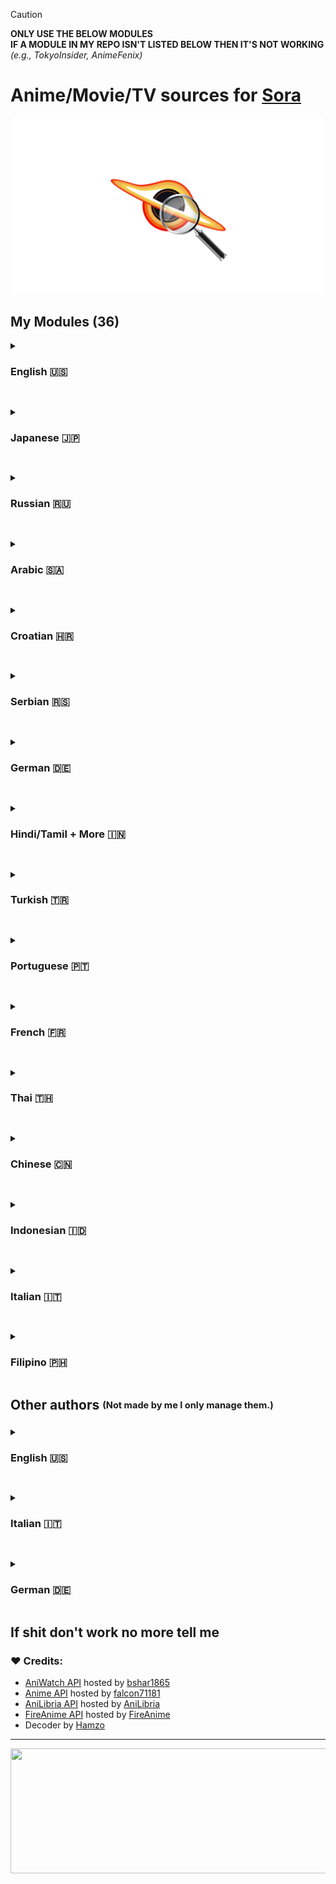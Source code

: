 > [!CAUTION]
> **ONLY USE THE BELOW MODULES**<br>
> **IF A MODULE IN MY REPO ISN'T LISTED BELOW THEN IT'S NOT WORKING** <br>
> <i>(e.g., TokyoInsider, AnimeFenix)</i>

# Anime/Movie/TV sources for [Sora](https://github.com/cranci1/Sora)

<div align="center"> 
  <img src="https://github.com/50n50/sources/blob/main/asset.png?raw=true" width="500px">
</div>

## My Modules (36)
<!--- ENGLISH ======================================================================================================= START--->
<details>

<summary>

### English 🇺🇸

</summary>

<details>

<summary>

### 1️⃣ HiAnime 

</summary>
<img src="https://github.com/50n50/sources/blob/main/hianime/icon.png?raw=true" width="125px"><br>

**File:** `HiAnime.json`  
**Description:** HiAnime JavaScript module utilizing the AniWatch API (requires `hianime.js`).<br>
**Language:** English. (DUB)<br>
**App version:** V2 and up <br>
**Author:** 50/50 <br><br>
[<kbd> <br> Add to Sora <br> </kbd>](https://intradeus.github.io/http-protocol-redirector?r=sora://module?url=https://raw.githubusercontent.com/50n50/sources/refs/heads/main/hianime/hianime.json)
</details>

<details>

<summary>

### 2️⃣ HiAnime SUB 

</summary>
<img src="https://github.com/50n50/sources/blob/main/hianimeSUBS/icon.png?raw=true" width="125px"><br>

**File:** `HiAnimeSUBS.json`  
**Description:** HiAnime JavaScript module utilizing the AniWatch API (requires `hianimeSUBS.js`).<br>
**Language:** English. (SUB)<br>
**App version:** V2 and up <br>
**Author:** 50/50 <br><br>
[<kbd> <br> Add to Sora <br> </kbd>](https://intradeus.github.io/http-protocol-redirector?r=sora://module?url=https://raw.githubusercontent.com/50n50/sources/refs/heads/main/hianimeSUBS/hianimeSUBS.json)
</details>

<details>

<summary>

### 3️⃣ AniWatch 

</summary>
<img src="https://github.com/50n50/sources/blob/main/aniwatch/icon.png?raw=true" width="125px"><br>

**File:** `AniWatch.json`  
**Description:** AniWatch JavaScript module utilizing the Anime-API (requires `aniwatch.js`). <br> 
**Note:** *Currently supports only dubbed versions until soft subs issue is resolved.* <br>
**Language:** English. (DUB) <br>
**App version:** V2 and up <br>
**Author:** 50/50 <br><br>
[<kbd> <br> Add to Sora <br> </kbd>](https://intradeus.github.io/http-protocol-redirector?r=sora://module?url=https://raw.githubusercontent.com/50n50/sources/refs/heads/main/aniwatch/aniwatch.json)
</details>

<details>

<summary>

### 4️⃣ AniWatch SUB 

</summary>
<img src="https://github.com/50n50/sources/blob/main/aniwatchRAW/icon.png?raw=true" width="125px"><br>

**File:** `AniWatchSUB.json`  
**Description:** AniWatch JavaScript module utilizing the Anime-API (requires `aniwatchSUB.js`). <br> 
**Language:** English. (SUB)<br>
**App version:** V2 and up <br>
**Author:** 50/50 <br><br>
[<kbd> <br> Add to Sora <br> </kbd>](https://intradeus.github.io/http-protocol-redirector?r=sora://module?url=https://raw.githubusercontent.com/50n50/sources/refs/heads/main/aniwatchSUBS/aniwatchSUBS.json)
</details>
<details>

<summary>
  
### 5️⃣ AnimeHeaven 

</summary>
<img src="https://github.com/50n50/sources/blob/main/animeheaven/iconalt.png?raw=true" width="125px"><br>

**File:** `AnineHeaven.json`  
**Description:** AnimeHeaven JavaScript module that directly scrapes the website (requires `AnimeHeaven.js`). <br> 
**Language:** English. (SUB) <br>
**App version:** V2 and up <br>
**Author:** 50/50 <br><br>
[<kbd> <br> Add to Sora <br> </kbd>](https://intradeus.github.io/http-protocol-redirector?r=sora://module?url=https://raw.githubusercontent.com/50n50/sources/refs/heads/main/animeheaven/animeheaven.json)
</details>
<details>

<summary>
  
### 6️⃣ FireAnime 

</summary>
<img src="https://github.com/50n50/sources/blob/main/fireanime/eng.png?raw=true" width="125px"><br>

**File:** `FireAnime.json`  
**Description:** FireAnime JavaScript module utilizing the FireAnime API (requires `FireAnime.js`). <br> 
**Language:** English. (SUB) <br>
**App version:** V2 and up <br>
**Author:** 50/50 <br><br>
[<kbd> <br> Add to Sora <br> </kbd>](https://intradeus.github.io/http-protocol-redirector?r=sora://module?url=https://github.com/50n50/sources/raw/refs/heads/main/fireanime/fireanime.json)
</details>

<details>

<summary>
  
### 7️⃣ KimCartoon 

</summary>

**File:** `KimCartoon.json`  
**Description:** KimCartoon JavaScript module that directly scrapes the site (requires `KimCartoon.js`). <br> 
**Language:** English. (SUB) <br>
**App version:** V2 and up <br>
**Author:** 50/50 <br><br>
[<kbd> <br> Add to Sora <br> </kbd>](https://intradeus.github.io/http-protocol-redirector?r=sora://module?url=https://raw.githubusercontent.com/50n50/sources/refs/heads/main/kimcartoon/kimcartoon.json)
</details>
<details>

<summary>
  
### 8️⃣ GojoWTF (AnimePahe) (SUB)

</summary>

**File:** `gojowtf.json`  
**Description:** GojoWTF JavaScript module that uses their API (requires `gojowtf.js`). <br> 
**Language:** English. (HARDSUB) <br>
**App version:** V2 and up <br>
**Author:** 50/50 <br><br>
[<kbd> <br> Add to Sora <br> </kbd>](https://intradeus.github.io/http-protocol-redirector?r=sora://module?url=https://raw.githubusercontent.com/50n50/sources/refs/heads/main/gojowtf/gojowtf.json)
</details>
<details>

<summary>
  
### 1️⃣0️⃣ Soaper.Live

</summary>

**File:** `soaperlive.json`  
**Description:** Soaper.Live JavaScript module that directly scrapes the website (requires `soaperlive.js`). <br> 
**Language:** English. <br>
**App version:** V2 and up <br>
**Author:** 50/50 <br><br>
[<kbd> <br> Add to Sora <br> </kbd>](https://intradeus.github.io/http-protocol-redirector?r=sora://module?url=https://raw.githubusercontent.com/50n50/sources/refs/heads/main/soaperlive/soaperlive.json)
</details>


</details>
<!--- ENGLISH ======================================================================================================= END --->

##

<!--- JAPANESE ======================================================================================================= START --->
<details>

<summary>

### Japanese 🇯🇵

</summary>

<details>

<summary>

### 1️⃣ HiAnime RAW 

</summary>
<img src="https://github.com/50n50/sources/blob/main/hianimeRAW/icon.png?raw=true" width="125px"><br>

**File:** `HiAnimeRAW.json`  
**Description:** HiAnime JavaScript module utilizing the AniWatch API (requires `hianimeRAW.js`).<br>
**Note:** *This is just SUB stream but without the actual subtitles.* <br>
**Language:** Japanese. <br>
**App version:** V2 and up <br>
**Author:** 50/50 <br><br>
[<kbd> <br> Add to Sora <br> </kbd>](https://intradeus.github.io/http-protocol-redirector?r=sora://module?url=https://raw.githubusercontent.com/50n50/sources/refs/heads/main/hianimeRAW/hianimeRAW.json)
</details>

<details>

<summary>

### 2️⃣ AniWatch RAW 

</summary>
<img src="https://github.com/50n50/sources/blob/main/aniwatchSUBS/icon.png?raw=true" width="125px"><br>

**File:** `AniWatchRAW.json`  
**Description:** AniWatch JavaScript module utilizing the Anime-API (requires `aniwatchRAW.js`). <br> 
**Note:** *This is just SUB stream but without the actual subtitles.* <br>
**Language:** Japanese. <br>
**App version:** V2 and up <br>
**Author:** 50/50 <br><br>
[<kbd> <br> Add to Sora <br> </kbd>](https://intradeus.github.io/http-protocol-redirector?r=sora://module?url=https://raw.githubusercontent.com/50n50/sources/refs/heads/main/aniwatchRAW/aniwatchRAW.json)
</details>

</details>
<!--- JAPANESE ======================================================================================================= END --->

##

<!--- RUSSIAN ======================================================================================================= START --->
<details>

<summary>

### Russian 🇷🇺

</summary>

<details>

<summary>
  
### 1️⃣ AniLibria 

</summary>
<img src="https://github.com/50n50/sources/blob/main/anilibria/iconalt.png?raw=true" width="125px"><br>

**File:** `AniLibria.json`  
**Description:** AniLibria JavaScript module utilizing the AniLibria-API (requires `AniLibria.js`). <br> 
**Language:** Russian. <br>
**App version:** V2 and up <br>
**Author:** 50/50 <br><br>
[<kbd> <br> Add to Sora <br> </kbd>](https://intradeus.github.io/http-protocol-redirector?r=sora://module?url=https://raw.githubusercontent.com/50n50/sources/refs/heads/main/anilibria/anilibria.json)
</details>
</details>

<!--- RUSSIAN ======================================================================================================= END --->

##

<!--- ARABIC ======================================================================================================= START --->

<details>

<summary>

### Arabic 🇸🇦

</summary>
<details>

<summary>
  
### 1️⃣ Anime3rb 

</summary>
<img src="https://github.com/50n50/sources/blob/main/anime3rb/iconalt.png?raw=true" width="125px"><br>

**File:** `Anime3rb.json`  
**Description:** Anime3rb JavaScript module that directly scrapes the website (requires `Anime3rb.js`). <br> 
**Language:** Arabic. (SUB) <br>
**App version:** V2 and up <br>
**Author:** 50/50 <br><br>
[<kbd> <br> Add to Sora <br> </kbd>](https://intradeus.github.io/http-protocol-redirector?r=sora://module?url=https://raw.githubusercontent.com/50n50/sources/refs/heads/main/anime3rb/anime3rb.json)
</details>

<details>

<summary>
  
### 2️⃣ AK.SV 

</summary>

**File:** `aksv.json`  
**Description:** AK.SV JavaScript module that directly scrapes the website (requires `aksv.js`). <br> 
**Language:** Arabic. (SUB) <br>
**App version:** V2 and up <br>
**Author:** 50/50 <br><br>
[<kbd> <br> Add to Sora <br> </kbd>](https://intradeus.github.io/http-protocol-redirector?r=sora://module?url=https://raw.githubusercontent.com/50n50/sources/refs/heads/main/aksv/aksv.json)
</details>
</details>

<!--- ARABIC ======================================================================================================= END --->

##

<!--- CROATIAN ======================================================================================================= START --->

<details>

<summary>

### Croatian 🇭🇷

</summary>
<details>

<summary>
  
### 1️⃣ AnimeBalkan (⚠️ Read note)

</summary>
<img src="https://github.com/50n50/sources/blob/main/animebalkan/iconalt.png?raw=true" width="125px"><br>

**File:** `AnimeBalkan.json`  
**Description:** AnimeBalkan JavaScript module that directly scrapes the website (requires `AnimeBalkan.js`). <br> 
**Note:** *⚠️ Not every anime stream will work, this is due to some anime's using an unscrapable stream.* <br>
**Language:** Croatian. (SUB) <br>
**App version:** V2 and up <br>
**Author:** 50/50 <br><br>
[<kbd> <br> Add to Sora <br> </kbd>](https://intradeus.github.io/http-protocol-redirector?r=sora://module?url=https://raw.githubusercontent.com/50n50/sources/refs/heads/main/animebalkan/animebalkan.json)
</details>
</details>

<!--- CROATIAN ======================================================================================================= END --->

##

<!--- SERBIAN ======================================================================================================= START --->

<details>

<summary>

### Serbian 🇷🇸

</summary>
<details>

<summary>
  
### 1️⃣ AnimeSRBIJA 

</summary>
<img src="https://github.com/50n50/sources/blob/main/animesrbija/iconalt.png?raw=true" width="125px"><br>

**File:** `AnimeSRBIJA.json`  
**Description:** AnimeSRBIJA JavaScript module that directly scrapes the website (requires `AnimeSRBIJA.js`). <br> 
**Language:** Serbian. (SUB) <br>
**App version:** V2 and up <br>
**Author:** 50/50 <br><br>
[<kbd> <br> Add to Sora <br> </kbd>](https://intradeus.github.io/http-protocol-redirector?r=sora://module?url=https://raw.githubusercontent.com/50n50/sources/refs/heads/main/animesrbija/animesrbija.json)
</details>
</details>

<!--- SERBIAN ======================================================================================================= END --->
##
<!--- GERMAN ======================================================================================================= START --->

<details>

<summary>

### German 🇩🇪

</summary>
<details>

<summary>
  
### 1️⃣ FireAnime 

</summary>
<img src="https://github.com/50n50/sources/blob/main/fireanime/dub.png?raw=true" width="125px"><br>

**File:** `FireAnimeGerDub.json`  
**Description:** FireAnime JavaScript module utilizing the FireAnime API (requires `FireAnimeGerDub.js`). <br> 
**Language:** German. (DUB) <br>
**App version:** V2 and up <br>
**Author:** 50/50 <br><br>
[<kbd> <br> Add to Sora <br> </kbd>](https://intradeus.github.io/http-protocol-redirector?r=sora://module?url=https://raw.githubusercontent.com/50n50/sources/refs/heads/main/fireanime/FireAnimeGerDub.json)
</details>
<details>
<summary>
  
### 2️⃣ FireAnime SUB 

</summary>
<img src="https://github.com/50n50/sources/blob/main/fireanime/sub.png?raw=true" width="125px"><br>

**File:** `FireAnimeGer.json`  
**Description:** FireAnime JavaScript module utilizing the FireAnime API (requires `FireAnimeGer.js`). <br> 
**Language:** German. (SUB) <br>
**App version:** V2 and up <br>
**Author:** 50/50 <br><br>
[<kbd> <br> Add to Sora <br> </kbd>](https://intradeus.github.io/http-protocol-redirector?r=sora://module?url=https://raw.githubusercontent.com/50n50/sources/refs/heads/main/fireanime/FireAnimeGer.json)
</details>
<details>
<summary>
  
### 3️⃣ AnimeToast

</summary>
<img src="https://www.animetoast.cc/wp-content/uploads/2018/03/toastfavi-300x300.png" width="125px"><br>

**File:** `AnimeToast.json`  
**Description:** AnimeToast JavaScript module that directly scrapes the site (requires `AnimeToast.js`). <br> 
**Language:** German. (DUB/SUB) <br>
**App version:** V2 and up <br>
**Author:** 50/50 <br><br>
[<kbd> <br> Add to Sora <br> </kbd>](https://intradeus.github.io/http-protocol-redirector?r=sora://module?url=https://raw.githubusercontent.com/50n50/sources/refs/heads/main/animetoast/animetoast.json)
</details>
</details>

<!--- GERMAN ======================================================================================================= END --->
##
<!--- HINDI ======================================================================================================= START --->

<details>

<summary>

### Hindi/Tamil + More 🇮🇳

</summary>
<details>

<summary>
  
### 1️⃣ OnlineMoviesHindi (Movies) 

</summary>
<img src="https://cdn-icons-png.freepik.com/256/14272/14272467.png" width="125px"><br>

**File:** `onlinemovieshindi.json`  
**Description:** OnlineMoviesHindi JavaScript that directly scrapes the site (requires `onlinemovieshindi.js`). <br> 
**Language:** Hindi. (SUB) <br>
**App version:** V2 and up <br>
**Author:** 50/50 <br><br>
[<kbd> <br> Add to Sora <br> </kbd>](https://intradeus.github.io/http-protocol-redirector?r=sora://module?url=https://github.com/50n50/sources/raw/refs/heads/main/onlinemovieshindi/onlinemovieshindi.json)
</details>
<details>

<summary>
  
### 2️⃣ Telugumv (Movies) 

</summary>
<img src="https://cdn-icons-png.freepik.com/256/14272/14272467.png" width="125px"><br>

**File:** `telugumv.json`  
**Description:** Telugumv JavaScript that directly scrapes the site (requires `telugumv.js`). <br> 
**Language:** Hindi. (SUB) <br>
**App version:** V2 and up <br>
**Author:** 50/50 <br><br>
[<kbd> <br> Add to Sora <br> </kbd>](https://intradeus.github.io/http-protocol-redirector?r=sora://module?url=https://raw.githubusercontent.com/50n50/sources/refs/heads/main/telugumv/telugumv.json)
</details>
<details>

<summary>
  
### 3️⃣ Streamblasters (Movies) 

</summary>
<img src="https://cdn-icons-png.freepik.com/256/14272/14272467.png" width="125px"><br>

**File:** `Streamblasters.json`  
**Description:** Streamblasters JavaScript that directly scrapes the site (requires `Streamblasters.js`). <br> 
**Language:** Tamil/Malayalam/Telugu/Hindi/Kannada/English. (DUB/SUB) <br>
**App version:** V2 and up <br>
**Author:** 50/50 <br><br>
[<kbd> <br> Add to Sora <br> </kbd>](https://intradeus.github.io/http-protocol-redirector?r=sora://module?url=https://raw.githubusercontent.com/50n50/sources/refs/heads/main/streamblasters/streamblasters.json)
</details>
<details>

<summary>
  
### 4️⃣ Tamilarasan (Movies) 

</summary>
<img src="https://cdn-icons-png.freepik.com/256/14272/14272467.png" width="125px"><br>

**File:** `tamilarasan.json`  
**Description:** Tamilarasan JavaScript that directly scrapes the site (requires `tamilarasan.js`). <br> 
**Language:** Tamil/Telugu/Hindi/Kannada/English. (DUB/SUB) <br>
**App version:** V2 and up <br>
**Author:** 50/50 <br><br>
[<kbd> <br> Add to Sora <br> </kbd>](https://intradeus.github.io/http-protocol-redirector?r=sora://module?url=https://raw.githubusercontent.com/50n50/sources/refs/heads/main/tamilarasan/tamilarasan.json)
</details>
</details>

<!--- HINDI ======================================================================================================= END --->
##
<!--- TURKISH ======================================================================================================= START --->

<details>

<summary>

### Turkish 🇹🇷

</summary>
<details>

<summary>
  
### 1️⃣ Turkish123 

</summary>
<img src="https://hds.turkish123.com/wp-content/uploads/favicon.png" width="125px"><br>

**File:** `Turkish123.json`  
**Description:** Turkish123 JavaScript module that directly scrapes the website (requires `Turkish123.js`). <br> 
**Language:** Turkish. <br>
**App version:** V2 and up <br>
**Author:** 50/50 <br><br>
[<kbd> <br> Add to Sora <br> </kbd>](https://intradeus.github.io/http-protocol-redirector?r=sora://module?url=https://raw.githubusercontent.com/50n50/sources/refs/heads/main/turkish123/turkish123.json)
</details>
</details>

<!--- TURKISH ======================================================================================================= END --->
##
<!--- PORTUGUESE ======================================================================================================= START --->

<details>

<summary>

### Portuguese 🇵🇹

</summary>
<details>

<summary>
  
### 1️⃣ AnimeFHD 

</summary>
<img src="https://animefhd.net/wp-content/uploads/2024/12/270.png" width="125px"><br>

**File:** `AnimeFHD.json`  
**Description:** AnimeFHD JavaScript module that directly scrapes the website (requires `AnimeFHD.js`). <br> 
**Language:** Portuguese. (SUB) <br>
**App version:** V2 and up <br>
**Author:** 50/50 <br><br>
[<kbd> <br> Add to Sora <br> </kbd>](https://intradeus.github.io/http-protocol-redirector?r=sora://module?url=https://github.com/50n50/sources/raw/refs/heads/main/animefhd/animefhd.json)
</details>
</details>

<!--- PORTUGUESE ======================================================================================================= END --->
##
<!--- FRENCH ======================================================================================================= START --->

<details>

<summary>

### French 🇫🇷

</summary>
<details>

<summary>
  
### 1️⃣ Frembed (TV Show) (⚠️ Read note)

</summary>
<img src="https://raw.githubusercontent.com/xibrox/sora-movie-module/refs/heads/main/frembed/icon.png" width="125px"><br>

**File:** `Frembed.json`  
**Description:** Frembed JavaScript module that directly scrapes the website (requires `Frembed.js`). <br> 
**Note:** *⚠️ Some shows won't work, we are unable to fix that.* <br>
**Language:** French. (SUB/DUB) <br>
**App version:** V2 and up <br>
**Author:** 50/50 <br><br>
[<kbd> <br> Add to Sora <br> </kbd>](https://intradeus.github.io/http-protocol-redirector?r=sora://module?url=https://raw.githubusercontent.com/50n50/sources/refs/heads/main/frembed/frembed.json)
</details>
</summary>
<details>

<summary>
  
### 2️⃣ France-Anime 

</summary>
<img src="https://french-anime.com/templates/franime/images/favicon3.png" width="125px"><br>

**File:** `France-Anime.json`  
**Description:** France-Anime JavaScript module that directly scrapes the website (requires `France-Anime.js`). <br> 
**Language:** French. (SUB) <br>
**App version:** V2 and up <br>
**Author:** 50/50 <br><br>
[<kbd> <br> Add to Sora <br> </kbd>](https://intradeus.github.io/http-protocol-redirector?r=sora://module?url=https://raw.githubusercontent.com/50n50/sources/refs/heads/main/french-anime/french-anime.json)
</details>
</details>

<!--- FRENCH ======================================================================================================= END --->
##
<!--- THAI ======================================================================================================= START --->

<details>

<summary>

### Thai 🇹🇭

</summary>
<details>

<summary>
  
### 1️⃣ Anime-Suba (TV Show) (⚠️ Read note)

</summary>
<img src="https://encrypted-tbn0.gstatic.com/images?q=tbn:ANd9GcR0EPWB0Qhgd_M6-XM9xVmcOFyvx5P6UdHSZg&s" width="125px"><br>

**File:** `Anime-Suba.json`  
**Description:** Anime-Suba JavaScript module that directly scrapes the website (requires `Anime-Suba.js`). <br> 
**Note:** *⚠️ Some shows won't work, we are unable to fix that.* <br>
**Language:** Thai. (SUB) <br>
**App version:** V2 and up <br>
**Author:** 50/50 <br><br>
[<kbd> <br> Add to Sora <br> </kbd>](https://intradeus.github.io/http-protocol-redirector?r=sora://module?url=https://raw.githubusercontent.com/50n50/sources/refs/heads/main/anime-suba/anime-suba.json)
</details>
</details>

<!--- THAI ======================================================================================================= END --->
##
<!--- CHINESE ======================================================================================================= START --->

<details>

<summary>

### Chinese 🇨🇳

</summary>
<details>

<summary>
  
### 1️⃣ DDYS (TV Show/Movie)

</summary>
<img src="https://ddys.pro/apple-touch-icon.png" width="125px"><br>

**File:** `DDYS.json`  
**Description:** DDYS JavaScript module that directly scrapes the website (requires `DDYS.js`). <br> 
**Language:** Chinese. <br>
**App version:** V2 and up <br>
**Author:** 50/50 <br><br>
[<kbd> <br> Add to Sora <br> </kbd>](https://intradeus.github.io/http-protocol-redirector?r=sora://module?url=https://raw.githubusercontent.com/50n50/sources/refs/heads/main/ddys/ddys.json)
</details>
<details>

<summary>
  
### 2️⃣ Dora-Video 

</summary>
<img src="https://www.dora-video.cn/favicon.ico" width="125px"><br>

**File:** `Dora-Video.json`  
**Description:** Dora-Video JavaScript module that directly scrapes the website (requires `Dora-Video.js`). <br> 
**Language:** Chinese. <br>
**App version:** V2 and up <br>
**Author:** 50/50 <br><br>
[<kbd> <br> Add to Sora <br> </kbd>](https://intradeus.github.io/http-protocol-redirector?r=sora://module?url=https://raw.githubusercontent.com/50n50/sources/refs/heads/main/dora-video/dora-video.json)
</details>
<details>

<summary>
  
### 3️⃣ 樱花动漫 (⚠️ Read note)

</summary>
<img src="http://www.iyinghua.com/js/20180601/favicon.ico" width="125px"><br>

**File:** `iyinghua.json`  
**Description:** Iyinghua JavaScript module that directly scrapes the website (requires `iyinghua.js`). <br> 
**Note:** *⚠️ Some stuff is region locked* <br>
**Language:** Chinese. <br>
**App version:** V2 and up <br>
**Author:** 50/50 <br><br>
[<kbd> <br> Add to Sora <br> </kbd>](https://intradeus.github.io/http-protocol-redirector?r=sora://module?url=https://raw.githubusercontent.com/50n50/sources/refs/heads/main/iyinghua/iyinghua.json)
</details>
</details>

<!--- CHINESE ======================================================================================================= END --->
##
<!--- INDONESIAN ======================================================================================================= START --->

<details>

<summary>

### Indonesian 🇮🇩

</summary>
<details>

<summary>
  
### 1️⃣ KuramAnime (Anime) (⚠️ Read note)

</summary>
<img src="https://v6.kuramanime.run/assets/img/logo-full-256.png" width="125px"><br>

**File:** `KuramAnime.json`  
**Description:** KuramAnime JavaScript module that directly scrapes the website (requires `KuramAnime.js`). <br> 
**Note:** *⚠️ Requires external player like VLC* <br>
**Language:** Indonesian. <br>
**App version:** V2 and up <br>
**Author:** 50/50 <br><br>
[<kbd> <br> Add to Sora <br> </kbd>](https://intradeus.github.io/http-protocol-redirector?r=sora://module?url=https://raw.githubusercontent.com/50n50/sources/refs/heads/main/kuramanime/kuramanime.json)
</details>
</details>

<!--- INDONESIAN ======================================================================================================= END --->
##
<!--- ITALIAN ======================================================================================================= START --->

<details>

<summary>

### Italian 🇮🇹

</summary>
<details>

<summary>
  
### 1️⃣ AnimeSaturn (Anime)

</summary>
<img src="https://www.animesaturn.cx/immagini/apple-touch-icon.png" width="125px"><br>

**File:** `AnimeSaturn.json`  
**Description:** AnimeSaturn JavaScript module that directly scrapes the website (requires `AnimeSaturn.js`). <br> 
**Language:** Italian. <br>
**App version:** V2 and up <br>
**Author:** 50/50 <br><br>
[<kbd> <br> Add to Sora <br> </kbd>](https://intradeus.github.io/http-protocol-redirector?r=sora://module?url=https://raw.githubusercontent.com/50n50/sources/refs/heads/main/animesaturn/animesaturn.json)
</details>
</details>

<!--- ITALIAN ======================================================================================================= END --->
##
<!--- FILIPINO ======================================================================================================= START --->

<details>

<summary>

### Filipino 🇵🇭

</summary>
<details>

<summary>
  
### 1️⃣ Jungopinoy (Movies/TV shows) (⚠️ Read note)

</summary>
<img src="https://images-ext-1.discordapp.net/external/9CnHKlJ_zd_WskOKFccSRa4oNt5W7FBHCXvg53EC9fs/%3Fsz%3D64%26domain_url%3Dhttps%253A%252F%252Fjungopinoy.com/https/www.google.com/s2/favicons?format=webp&width=128&height=128" width="125px"><br>

**File:** `Jungopinoy.json`  
**Description:** Jungopinoy JavaScript module that directly scrapes the website (requires `Jungopinoy.js`). <br> 
**Note:** *⚠️ Limited catalog, seeing as it's just scraping all data from the homepage and filtering* <br>
**Language:** Filipino. <br>
**App version:** V2 and up <br>
**Author:** 50/50 <br><br>
[<kbd> <br> Add to Sora <br> </kbd>](https://intradeus.github.io/http-protocol-redirector?r=sora://module?url=https://raw.githubusercontent.com/50n50/sources/refs/heads/main/jungopinoy/jungopinoy.json)
</details>
</details>

<!--- FILIPINO ======================================================================================================= END --->

## Other authors <sub><sup>(Not made by me I only manage them.)</sup></sub>
<!--- ENGLISH ======================================================================================================= START --->

<details>

<summary>

### English 🇺🇸

</summary>
<details>

<summary>
  
### 1️⃣ AniWorld (⚠️ Read note)

</summary>
<img src="https://raw.githubusercontent.com/50n50/sources/refs/heads/main/aniworld/iconSubEng.png" width="125px"><br>

**File:** `AniWorldEngSub.json`  
**Description:** AniWorld JavaScript module that directly scrapes the website (requires `AniWorldEngSub.js`). <br> 
**Note:** *⚠️ Disable any VPN just to be sure, the source this module scrapes has DDOS protection and might block VPN connections* <br>
**Language:** English. (SUB) <br>
**App version:** V2 and up <br>
**Author:** [Hamzo](https://github.com/hamzenis) <br><br>
[<kbd> <br> Add to Sora <br> </kbd>](https://intradeus.github.io/http-protocol-redirector?r=sora://module?url=https://raw.githubusercontent.com/50n50/sources/refs/heads/main/aniworld/AniWorldEngSub.json)
</details>
<details>

<summary>
  
### 2️⃣ AnimeKai DUB

</summary>
<img src="https://raw.githubusercontent.com/50n50/sources/refs/heads/main/animekai/iconalt.png" width="125px"><br>

**File:** `animekaiDub.json`  
**Description:** AnimeKai JavaScript module that directly scrapes the website (requires `animekaiDub.js`). <br> 
**Language:** English. (DUB) <br>
**App version:** V2 and up <br>
**Author:** [Hamzo](https://github.com/hamzenis) <br><br>
[<kbd> <br> Add to Sora <br> </kbd>](https://intradeus.github.io/http-protocol-redirector?r=sora://module?url=https://raw.githubusercontent.com/50n50/sources/refs/heads/main/animekai/animekaiDub.json)
</details>
<details>

<summary>
  
### 3️⃣ AnimeKai HardSUB

</summary>
<img src="https://raw.githubusercontent.com/50n50/sources/refs/heads/main/animekai/iconalt.png" width="125px"><br>

**File:** `animekaiHardSub.json`  
**Description:** AnimeKai JavaScript module that directly scrapes the website (requires `animekaiHardSub.js`). <br> 
**Language:** English. (Hard SUB) <br>
**App version:** V2 and up <br>
**Author:** [Hamzo](https://github.com/hamzenis) <br><br>
[<kbd> <br> Add to Sora <br> </kbd>](https://intradeus.github.io/http-protocol-redirector?r=sora://module?url=https://raw.githubusercontent.com/50n50/sources/refs/heads/main/animekai/animekaiHardSub.json)
</details>
</details>

<!--- ENGLISH ======================================================================================================= END --->

##
<!--- ITALIAN ======================================================================================================= START --->
<details>

<summary>

### Italian 🇮🇹

</summary>
<details>

<summary>
  
### 1️⃣ AnimeUnity 

</summary>
<img src="https://github.com/50n50/sources/blob/main/animeunity/iconalt.png?raw=true" width="125px"><br>

**File:** `AnimeUnity.json`  
**Description:** AnimeUnity JavaScript module with direct HTML scraping (requires `AnimeUnity.js`). <br> 
**Language:** Italian. <br>
**App version:** V2 and up <br>
**Author:** sobet <br><br>
[<kbd> <br> Add to Sora <br> </kbd>](https://intradeus.github.io/http-protocol-redirector?r=sora://module?url=https://raw.githubusercontent.com/50n50/sources/refs/heads/main/animeunity/animeuntiy.json)
</details>

##

<details>

<summary>
  
### 2️⃣ AnimeWorld 

</summary>
<img src="https://github.com/50n50/sources/blob/main/animeworld/iconalt.png?raw=true" width="125px"><br>

**File:** `AnimeWorld.json`  
**Description:** AnimeWorld JavaScript module with direct HTML scraping (requires `AnimeWorld.js`). <br> 
**Language:** Italian. <br>
**App version:** V2 and up <br>
**Author:** sobet <br><br>
[<kbd> <br> Add to Sora <br> </kbd>](https://intradeus.github.io/http-protocol-redirector?r=sora://module?url=https://raw.githubusercontent.com/50n50/sources/refs/heads/main/animeworld/animeworld.json)
</details>
</details>
<!--- ITALIAN ======================================================================================================= END --->

##
<!--- GERMAN ======================================================================================================= START --->

<details>

<summary>

### German 🇩🇪

</summary>
<details>

<summary>
  
### 1️⃣ AniWorld (⚠️ Read note)

</summary>
<img src="https://github.com/50n50/sources/blob/main/aniworld/icon.png?raw=true" width="125px"><br>

**File:** `AniWorldGerDub.json`  
**Description:** AniWorld JavaScript module that directly scrapes the website (requires `AniWorldGerDub.js`). <br> 
**Note:** *⚠️ Disable any VPN just to be sure, the source this module scrapes has DDOS protection and might block VPN connections* <br>
**Language:** German. (DUB) <br>
**App version:** V2 and up <br>
**Author:** [Hamzo](https://github.com/hamzenis) <br><br>
[<kbd> <br> Add to Sora <br> </kbd>](https://intradeus.github.io/http-protocol-redirector?r=sora://module?url=https://raw.githubusercontent.com/50n50/sources/refs/heads/main/aniworld/AniWorldGerDub.json)
</details>
<details>
<summary>
  
### 2️⃣ AniWorld SUB (⚠️ Read note)

</summary>
<img src="https://raw.githubusercontent.com/50n50/sources/refs/heads/main/aniworld/iconSub.png" width="125px"><br>

**File:** `AniWorldGerSub.json`  
**Description:** AniWorld JavaScript module that directly scrapes the website (requires `AniWorldGerSub.js`). <br> 
**Note:** *⚠️ Disable any VPN just to be sure, the source this module scrapes has DDOS protection and might block VPN connections* <br>
**Language:** German. (SUB) <br>
**App version:** V2 and up <br>
**Author:** [Hamzo](https://github.com/hamzenis) <br><br>
[<kbd> <br> Add to Sora <br> </kbd>](https://intradeus.github.io/http-protocol-redirector?r=sora://module?url=https://raw.githubusercontent.com/50n50/sources/refs/heads/main/aniworld/AniWorldGerSub.json)
</details>

<details>
<summary>
  
### 3️⃣ S.TO SUB (TV series)
</summary>
<img src="https://raw.githubusercontent.com/50n50/sources/refs/heads/main/s.to/stoalt.png" width="125px"><br>

**File:** `sToGerDub.json`  
**Description:** S.TO JavaScript module that directly scrapes the website (requires `sToGerDub.js`). <br> 
**Language:** German. (SUB) <br>
**App version:** V2 and up <br>
**Author:** [Hamzo](https://github.com/hamzenis) <br><br>
[<kbd> <br> Add to Sora <br> </kbd>](https://intradeus.github.io/http-protocol-redirector?r=sora://module?url=https://raw.githubusercontent.com/50n50/sources/refs/heads/main/s.to/sToGerDub.json)
</details>

<details>
<summary>

### 4️⃣ FilmPalast DUB (Movie / TV Series) (⚠️ Read note)
</summary>

**File:** `filmpalast.json`  
**Description:* Filmpalast.json is JavaScript module that directly scrapes the website (requires `filmpalast.js`). <br> 
**Note:** *⚠️ You may need to change your DNS to be able to use this module, as it's blocked by some ISPs. [German Guide](https://web.archive.org/web/20250304094518/https://filmpalast.to/dns-sperre.html)* <br>
**Language:** German. (DUB) <br>
**App version:** V2 and up <br>
**Author:** [JMcrafter26](https://github.com/JMcrafter26) <br><br>
[<kbd> <br> Add to Sora <br> </kbd>](https://intradeus.github.io/http-protocol-redirector?r=sora://module?url=https://api.jm26.net/sora-modules/filmpalast/filmpalast.json)
</details>
</details>

<!--- GERMAN ======================================================================================================= END --->

## If shit don't work no more tell me


### ❤️ Credits:
- [AniWatch API](https://github.com/ghoshRitesh12/aniwatch-api) hosted by [bshar1865](https://github.com/bshar1865/)
- [Anime API](https://github.com/falcon71181/Anime-API) hosted by [falcon71181](https://github.com/falcon71181)
- [AniLibria API](https://github.com/anilibria/docs) hosted by [AniLibria](https://www.anilibria.tv)
- [FireAnime API](https://fireani.me/api) hosted by [FireAnime](https://fireani.me/)
- Decoder by [Hamzo](https://github.com/hamzenis)
---
<img src="https://i.ibb.co/BHKwFDdT/Its-2000-x-500-px.png" alt="" width="1020" height="200">



 









